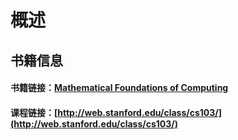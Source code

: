 # 概述

## 书籍信息

#### 书籍链接：[Mathematical Foundations of Computing](http://web.stanford.edu/class/cs103//handouts/Mathematical%20Foundations%20of%20Computing.pdf)

#### 课程链接：[http://web.stanford.edu/class/cs103/](http://web.stanford.edu/class/cs103/)



